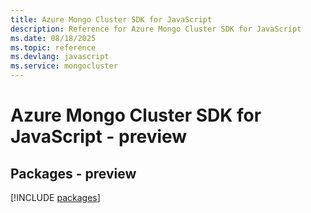 ```yaml
---
title: Azure Mongo Cluster SDK for JavaScript
description: Reference for Azure Mongo Cluster SDK for JavaScript
ms.date: 08/18/2025
ms.topic: reference
ms.devlang: javascript
ms.service: mongocluster
---
```

# Azure Mongo Cluster SDK for JavaScript - preview
## Packages - preview
[!INCLUDE [packages](mongo-cluster-index.md)]